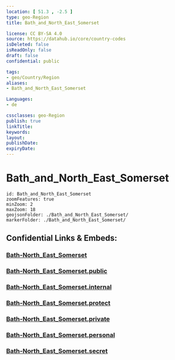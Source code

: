 ```yaml
---
location: [ 51.3 , -2.5 ] 
type: geo-Region
title: Bath_and_North_East_Somerset

license: CC BY-SA 4.0
source: https://datahub.io/core/country-codes
isDeleted: false
isReadOnly: false
draft: false
confidential: public

tags:
- geo/Country/Region
aliases:
- Bath_and_North_East_Somerset

Languages:
- de

cssclasses: geo-Region
publish: true
linkTitle: 
keywords: 
layout: 
publishDate: 
expiryDate: 
---
```


# Bath_and_North_East_Somerset

```leaflet
id: Bath_and_North_East_Somerset
zoomFeatures: true 
minZoom: 2 
maxZoom: 18
geojsonFolder: ./Bath_and_North_East_Somerset/
markerFolder: ./Bath_and_North_East_Somerset/
```


## Confidential Links & Embeds: 

### [Bath-North_East_Somerset](/_Standards/Earth/Continent/Europe/Europe~North/UK/England/Regions~England/South_West_England/Bath-North_East_Somerset.md) 

### [Bath-North_East_Somerset.public](/_public/Earth/Continent/Europe/Europe~North/UK/England/Regions~England/South_West_England/Bath-North_East_Somerset.public.md) 

### [Bath-North_East_Somerset.internal](/_internal/Earth/Continent/Europe/Europe~North/UK/England/Regions~England/South_West_England/Bath-North_East_Somerset.internal.md) 

### [Bath-North_East_Somerset.protect](/_protect/Earth/Continent/Europe/Europe~North/UK/England/Regions~England/South_West_England/Bath-North_East_Somerset.protect.md) 

### [Bath-North_East_Somerset.private](/_private/Earth/Continent/Europe/Europe~North/UK/England/Regions~England/South_West_England/Bath-North_East_Somerset.private.md) 

### [Bath-North_East_Somerset.personal](/_personal/Earth/Continent/Europe/Europe~North/UK/England/Regions~England/South_West_England/Bath-North_East_Somerset.personal.md) 

### [Bath-North_East_Somerset.secret](/_secret/Earth/Continent/Europe/Europe~North/UK/England/Regions~England/South_West_England/Bath-North_East_Somerset.secret.md)

